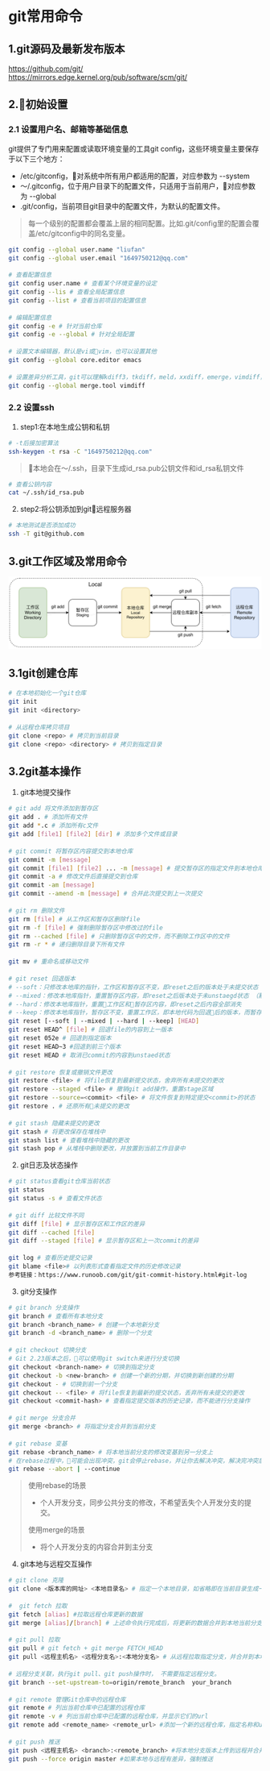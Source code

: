 # git常用命令

## 1.git源码及最新发布版本
https://github.com/git/  
https://mirrors.edge.kernel.org/pub/software/scm/git/


## 2.初始设置

### 2.1 设置用户名、邮箱等基础信息

git提供了专门用来配置或读取环境变量的工具git config，这些环境变量主要保存于以下三个地方：

- /etc/gitconfig，对系统中所有用户都适用的配置，对应参数为 --system
- ～/.gitconfig，位于用户目录下的配置文件，只适用于当前用户，对应参数为 --global
- .git/config，当前项目git目录中的配置文件，为默认的配置文件。

> 每一个级别的配置都会覆盖上层的相同配置。比如.git/config里的配置会覆盖/etc/gitconfig中的同名变量。

```bash
git config --global user.name "liufan"
git config --global user.email "1649750212@qq.com"

# 查看配置信息
git config user.name # 查看某个环境变量的设定
git config --lis # 查看全局配置信息
git config --list # 查看当前项目的配置信息

# 编辑配置信息
git config -e # 针对当前仓库
git config -e --global # 针对全局配置

# 设置文本编辑器，默认是vi或vim，也可以设置其他
git config --global core.editor emacs

# 设置差异分析工具，git可以理解kdiff3，tkdiff，meld，xxdiff，emerge，vimdiff，gvimdiff，ecmerge，和 opendiff 等合并工具的输出信息。
git config --global merge.tool vimdiff
```

### 2.2 设置ssh

1. step1:在本地生成公钥和私钥

```bash
# -t后接加密算法
ssh-keygen -t rsa -C "1649750212@qq.com"
```

> 本地会在～/.ssh，目录下生成id_rsa.pub公钥文件和id_rsa私钥文件

```bash
# 查看公钥内容
cat ~/.ssh/id_rsa.pub
```

2. step2:将公钥添加到git远程服务器
```bash
# 本地测试是否添加成功
ssh -T git@github.com
```

## 3.git工作区域及常用命令

![git工作区域](gitfigs/git工作区域.png)

## 3.1git创建仓库
```bash
# 在本地初始化一个git仓库
git init
git init <directory>

# 从远程仓库拷贝项目
git clone <repo> # 拷贝到当前目录
git clone <repo> <directory> # 拷贝到指定目录
```

## 3.2git基本操作
1. git本地提交操作
```bash
# git add 将文件添加到暂存区
git add . # 添加所有文件
git add *.c # 添加所有c文件
git add [file1] [file2] [dir] # 添加多个文件或目录

# git commit 将暂存区内容提交到本地仓库
git commit -m [message]
git commit [file1] [file2] ... -m [message] # 提交暂存区的指定文件到本地仓库
git commit -a # 修改文件后直接提交到仓库
git commit -am [message]
git commit --amend -m [message] # 合并此次提交到上一次提交

# git rm 删除文件
git rm [file] # 从工作区和暂存区删除file
git rm -f [file] # 强制删除暂存区中修改过的file
git rm --cached [file] # 只删除暂存区中的文件，而不删除工作区中的文件
git rm -r * # 递归删除目录下所有文件

git mv # 重命名或移动文件

# git reset 回退版本
# --soft：只修改本地库的指针，工作区和暂存区不变，即reset之后的版本处于未提交状态
# --mixed：修改本地库指针，重置暂存区内容，即reset之后版本处于未unstaegd状态 （默认）
# --hard：修改本地库指针，重置工作区和暂存区内容，即reset之后内容全部消失
# --keep：修改本地库指针，暂存区不变，重置工作区，即本地代码为回退后的版本，而暂存区不变。
git reset [--soft | --mixed | --hard | --keep] [HEAD]
git reset HEAD^ [file] # 回退file的内容到上一版本
git reset 052e # 回退到指定版本
git reset HEAD~3 #回退到前三个版本
git reset HEAD # 取消已commit的内容到unstaed状态

# git restore 恢复或撤销文件更改
git restore <file> # 将file恢复到最新提交状态，舍弃所有未提交的更改
git restore --staged <file> # 撤销git add操作，重置stage区域
git restore --source=<commit> <file> # 将文件恢复到特定提交<commit>的状态
git restore . # 还原所有未提交的更改

# git stash 隐藏未提交的更改
git stash # 将更改保存在堆栈中
git stash list # 查看堆栈中隐藏的更改
git stash pop # 从堆栈中删除更改，并放置到当前工作目录中
```

2. git日志及状态操作
```bash
# git status查看git仓库当前状态
git status
git status -s # 查看文件状态

# git diff 比较文件不同
git diff [file] # 显示暂存区和工作区的差异
git diff --cached [file] 
git diff --staged [file] # 显示暂存区和上一次commit的差异

git log # 查看历史提交记录  
git blame <file># 以列表形式查看指定文件的历史修改记录
参考链接：https://www.runoob.com/git/git-commit-history.html#git-log
```

3. git分支操作
```bash
# git branch 分支操作
git branch # 查看所有本地分支
git branch <branch_name> # 创建一个本地新分支
git branch -d <branch_name> # 删除一个分支

# git checkout 切换分支
# Git 2.23版本之后，可以使用git switch来进行分支切换
git checkout <branch-name> # 切换到指定分支
git checkout -b <new-branch> # 创建一个新的分期，并切换到新创建的分期
git checkout - # 切换到前一个分支
git checkout -- <file> # 将file恢复到最新的提交状态，丢弃所有未提交的更改
git checkout <commit-hash> # 查看指定提交版本的历史记录，而不能进行分支操作

# git merge 分支合并
git merge <branch> # 将指定分支合并到当前分支

# git rebase 变基
git rebase <branch_name> # 将本地当前分支的修改变基到另一分支上
# 在rebase过程中，可能会出现冲突，git会停止rebase，并让你去解决冲突，解决完冲突后，首先使用`git add`更新索引，然后使用continue继续rebase或者abort来终止。
git rebase --abort | --continue 
```
> 使用rebase的场景
> - 个人开发分支，同步公共分支的修改，不希望丢失个人开发分支的提交。  
> 
> 使用merge的场景
> - 将个人开发分支的内容合并到主分支


4. git本地与远程交互操作
```bash
# git clone 克隆
git clone <版本库的网址> <本地目录名> # 指定一个本地目录，如省略即在当前目录生成一个与远程主机版本库同名的目录。

#  git fetch 拉取
git fetch [alias] #拉取远程仓库更新的数据
git merge [alias]/[branch] # 上述命令执行完成后，将更新的数据合并到本地当前分支

# git pull 拉取
git pull # git fetch + git merge FETCH_HEAD
git pull <远程主机名> <远程分支名>:<本地分支名> # 从远程拉取指定分支，并合并到本地分支，省略本地分支，即合并到当前分支。

# 远程分支关联，执行git pull、git push操作时， 不需要指定远程分支。
git branch --set-upstream-to=origin/remote_branch  your_branch

# git remote 管理Git仓库中的远程仓库
git remote # 列出当前仓库中已配置的远程仓库
git remote -v # 列出当前仓库中已配置的远程仓库，并显示它们的url
git remote add <remote_name> <remote_url> #添加一个新的远程仓库，指定名称和url，并将其添加到当前仓库中

# git push 推送
git push <远程主机名> <branch>:<remote_branch> #将本地分支版本上传到远程并合并
git push --force origin master #如果本地与远程有差异，强制推送
```